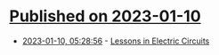 # [Published on 2023-01-10](index.md)

* [2023-01-10, 05:28:56](https://news.ycombinator.com/item?id=34320892) - [Lessons in Electric Circuits](https://www.allaboutcircuits.com/textbook/)
